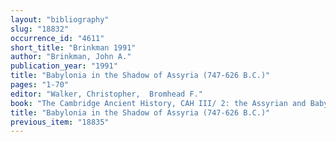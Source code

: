 ```yaml
---
layout: "bibliography"
slug: "18832"
occurrence_id: "4611"
short_title: "Brinkman 1991"
author: "Brinkman, John A."
publication_year: "1991"
title: "Babylonia in the Shadow of Assyria (747-626 B.C.)"
pages: "1-70"
editor: "Walker, Christopher,  Bromhead F."
book: "The Cambridge Ancient History, CAH III/ 2: the Assyrian and Babylonian Empires and Other States of the Near East, from the Eighth to Sixth Centuries (Cambridge)"
title: "Babylonia in the Shadow of Assyria (747-626 B.C.)"
previous_item: "18835"
---
```

